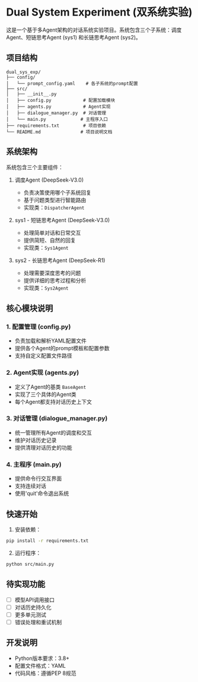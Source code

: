 # Dual System Experiment (双系统实验)

这是一个基于多Agent架构的对话系统实验项目。系统包含三个子系统：调度Agent、短链思考Agent (sys1) 和长链思考Agent (sys2)。

## 项目结构

```
dual_sys_exp/
├── config/
│   └── prompt_config.yaml    # 各子系统的prompt配置
├── src/
│   ├── __init__.py
│   ├── config.py            # 配置加载模块
│   ├── agents.py            # Agent实现
│   ├── dialogue_manager.py  # 对话管理
│   └── main.py             # 主程序入口
├── requirements.txt         # 项目依赖
└── README.md               # 项目说明文档
```

## 系统架构

系统包含三个主要组件：

1. 调度Agent (DeepSeek-V3.0)
   - 负责决策使用哪个子系统回复
   - 基于问题类型进行智能路由
   - 实现类：`DispatcherAgent`

2. sys1 - 短链思考Agent (DeepSeek-V3.0)
   - 处理简单对话和日常交互
   - 提供简短、自然的回复
   - 实现类：`Sys1Agent`

3. sys2 - 长链思考Agent (DeepSeek-R1)
   - 处理需要深度思考的问题
   - 提供详细的思考过程和分析
   - 实现类：`Sys2Agent`

## 核心模块说明

### 1. 配置管理 (config.py)
- 负责加载和解析YAML配置文件
- 提供各个Agent的prompt模板和配置参数
- 支持自定义配置文件路径

### 2. Agent实现 (agents.py)
- 定义了Agent的基类 `BaseAgent`
- 实现了三个具体的Agent类
- 每个Agent都支持对话历史上下文

### 3. 对话管理 (dialogue_manager.py)
- 统一管理所有Agent的调度和交互
- 维护对话历史记录
- 提供清理对话历史的功能

### 4. 主程序 (main.py)
- 提供命令行交互界面
- 支持连续对话
- 使用'quit'命令退出系统

## 快速开始

1. 安装依赖：
```bash
pip install -r requirements.txt
```

2. 运行程序：
```bash
python src/main.py
```

## 待实现功能

- [ ] 模型API调用接口
- [ ] 对话历史持久化
- [ ] 更多单元测试
- [ ] 错误处理和重试机制

## 开发说明

- Python版本要求：3.8+
- 配置文件格式：YAML
- 代码风格：遵循PEP 8规范
